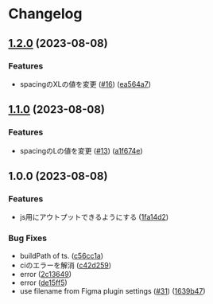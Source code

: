 # Changelog

## [1.2.0](https://github.com/hayawata3626/design-token-transformer/compare/v1.1.0...v1.2.0) (2023-08-08)


### Features

* spacingのXLの値を変更 ([#16](https://github.com/hayawata3626/design-token-transformer/issues/16)) ([ea564a7](https://github.com/hayawata3626/design-token-transformer/commit/ea564a79ef8dcd117e0009e936d4f302df16240f))

## [1.1.0](https://github.com/hayawata3626/design-token-transformer/compare/v1.0.0...v1.1.0) (2023-08-08)


### Features

* spacingのLの値を変更 ([#13](https://github.com/hayawata3626/design-token-transformer/issues/13)) ([a1f674e](https://github.com/hayawata3626/design-token-transformer/commit/a1f674ec021a76c1928b3bda8e7a75d17a8cc8f6))

## 1.0.0 (2023-08-08)


### Features

* js用にアウトプットできるようにする ([1fa14d2](https://github.com/hayawata3626/design-token-transformer/commit/1fa14d250516cbbd75415f60ec626dc25fefaeb3))


### Bug Fixes

* buildPath of ts. ([c56cc1a](https://github.com/hayawata3626/design-token-transformer/commit/c56cc1ab453f4561695b8699ce5b341da5662485))
* ciのエラーを解消 ([c42d259](https://github.com/hayawata3626/design-token-transformer/commit/c42d2593d1129c37bdaaf2f973856c86b7d48db1))
* error ([2c13649](https://github.com/hayawata3626/design-token-transformer/commit/2c13649e571313be7b61b3e179b6aa6e969380cf))
* error ([de15ff5](https://github.com/hayawata3626/design-token-transformer/commit/de15ff566a83c00b8a452d2c18ad3396a1677c12))
* use filename from Figma plugin settings ([#31](https://github.com/hayawata3626/design-token-transformer/issues/31)) ([1639b47](https://github.com/hayawata3626/design-token-transformer/commit/1639b4745b731dd881db05cd6f744af96d816514))
